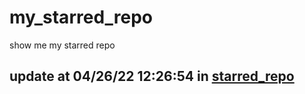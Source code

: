 # my_starred_repo
show me my starred repo

update at 04/26/22 12:26:54 in [starred_repo](./index.html)
---

